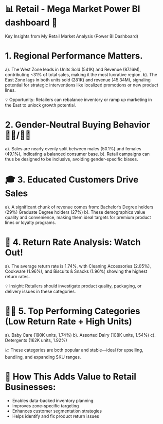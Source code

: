 # 📊 Retail - Mega Market Power BI dashboard 🚀

Key Insights from My Retail Market Analysis (Power BI Dashboard)

# 1. Regional Performance Matters.

a). The West Zone leads in Units Sold (541K) and Revenue (87.16M), contributing ~31% of total sales, making it the most lucrative region.
b). The East Zone lags in both units sold (281K) and revenue (45.34M), signaling potential for strategic interventions like localized promotions or new product lines.

💡 Opportunity: Retailers can rebalance inventory or ramp up marketing in the East to unlock growth potential.

# 2. Gender-Neutral Buying Behavior 🧍‍♂️/🧍‍♀️
a). Sales are nearly evenly split between males (50.1%) and females (49.1%), indicating a balanced consumer base.
b). Retail campaigns can thus be designed to be inclusive, avoiding gender-specific biases.

# 🎓 3. Educated Customers Drive Sales
a). A significant chunk of revenue comes from:
Bachelor’s Degree holders (29%)
Graduate Degree holders (27%)
b). These demographics value quality and convenience, making them ideal targets for premium product lines or loyalty programs.

# 🔁 4. Return Rate Analysis: Watch Out!
a). The average return rate is 1.74%, with Cleaning Accessories (2.05%), Cookware (1.96%), and Biscuits & Snacks (1.96%) showing the highest return rates.

💡 Insight: Retailers should investigate product quality, packaging, or delivery issues in these categories.

# 🥛🧃 5. Top Performing Categories (Low Return Rate + High Units)
a). Baby Care (190K units, 1.74%)
b). Assorted Dairy (108K units, 1.54%)
c). Detergents (162K units, 1.92%)

📈 These categories are both popular and stable—ideal for upselling, bundling, and expanding SKU ranges.

# 📌 How This Adds Value to Retail Businesses:
- Enables data-backed inventory planning
- Improves zone-specific targeting
- Enhances customer segmentation strategies
- Helps identify and fix product return issues
